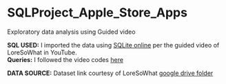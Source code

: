 # SQLProject_Apple_Store_Apps
Exploratory data analysis using Guided video <br>

**SQL USED:** I imported the data using [SQLite online](https://sqliteonline.com/) per the guided video of LoreSoWhat in YouTube.<br>
**Queries:** I followed the video codes [here](https://github.com/SandyGCabanes/SQLProject_Apple_Store_Apps/blob/main/LoreSoWhatCodeSQLite.sql)

**DATA SOURCE:** Dataset link courtesy of LoreSoWhat [google drive folder](https://drive.google.com/drive/folders/14O9xB8N1gXN_67ouphImQkvpzyitmTfR) <br>

